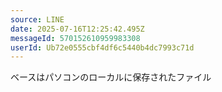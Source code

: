 ```yaml
---
source: LINE
date: 2025-07-16T12:25:42.495Z
messageId: 570152610959983308
userId: Ub72e0555cbf4df6c5440b4dc7993c71d
---
```


ベースはパソコンのローカルに保存されたファイル